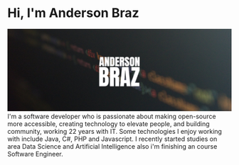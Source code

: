 # Hi, I'm Anderson Braz
<center>
<img src="https://raw.githubusercontent.com/andersonbraz/andersonbraz/master/header_andersonbraz.png" alt="banner says Anderson Braz love write code and build solutions">
  </center>
I'm a software developer who is passionate about making open-source more accessible, creating technology to elevate people, and building community, working 22 years with IT. Some technologies I enjoy working with include Java, C#, PHP and Javascript. I recently started studies on area Data Science and Artificial Intelligence also i'm finishing an course Software Engineer.
